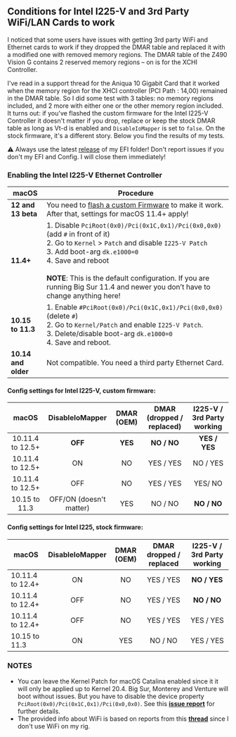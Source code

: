 ## Conditions for Intel I225-V and 3rd Party WiFi/LAN Cards to work
I noticed that some users have issues with getting 3rd party WiFi and Ethernet cards to work if they dropped the DMAR table and replaced it with a modified one with removed memory regions. The DMAR table of the Z490 Vision G contains 2 reserved memory regions – on is for the XCHI Controller. 

I've read in a support thread for the Aniqua 10 Gigabit Card that it worked when the memory region for the XHCI controller (PCI Path : 14,00) remained in the DMAR table. So I did some test with 3 tables: no memory regions included, and 2 more with either one or the other memory region included. It turns out: if you've flashed the custom firmware for the Intel I225-V Controller it doesn't matter if you drop, replace or keep the stock DMAR table as long as Vt-d is enabled and `DisableIoMapper` is set to `false`. On the stock firmware, it's a different story. Below you find the results of my tests.

:warning: Always use the latest [release](https://github.com/5T33Z0/Gigabyte-Z490-Vision-G-Hackintosh-OpenCore/releases) of my EFI folder! Don't report issues if you don't my EFI and Config. I will close them immediately!

### Enabling the Intel I225-V Ethernet Controller

|macOS |Procedure|
|-------------|---------|
**12 and 13 beta**| You need to [flash a custom Firmware](https://github.com/5T33Z0/Gigabyte-Z490-Vision-G-Hackintosh-OpenCore/blob/main/I225-V_FIX.md) to make it work. After that, settings for macOS 11.4+ apply!
**11.4+**|	1. Disable `PciRoot(0x0)/Pci(0x1C,0x1)/Pci(0x0,0x0)` (add `#` in front of it)</br>2. Go to `Kernel` > `Patch` and disable `I225-V Patch` </br> 3. Add boot-arg `dk.e1000=0`</br> 4. Save and reboot</br></br>**NOTE**: This is the default configuration. If you are running Big Sur 11.4 and newer you don’t have to change anything here!
**10.15 to 11.3**|1. Enable `#PciRoot(0x0)/Pci(0x1C,0x1)/Pci(0x0,0x0)` (delete `#`)</br> 2. Go to `Kernel/Patch` and enable `I225-V Patch`.</br> 3. Delete/disable boot-arg `dk.e1000=0`</br> 4. Save and reboot.
**10.14 and older**| Not compatible. You need a third party Ethernet Card.
	
#### Config settings for Intel I225-V, custom firmware:

macOS            |DisableIoMapper|DMAR (OEM)|DMAR (dropped / replaced)| I225-V / 3rd Party working|
:---------------:|:-------------:|:--------:|:-----------------------:|:-------------------------:
10.11.4 to 12.5+ | **OFF**       | **YES**  | **NO / NO**             | **YES / YES**
10.11.4 to 12.5+ | ON            | NO       | YES / YES               | NO / YES
10.11.4 to 12.5+ | OFF           | NO       | YES / YES               | YES/ NO
10.15 to 11.3    | OFF/ON (doesn't matter)  | YES      | NO / NO                 | **NO / NO**

#### Config settings for Intel I225, stock firmware:

macOS   |DisableIoMapper|DMAR (OEM) |DMAR dropped / replaced | I225-V / 3rd Party working|
------|:-------------:|:---------:|:----------------------:|:-------------------------:|
10.11.4 to 12.4+ | ON            | NO        | YES / YES              | **NO / YES**
10.11.4 to 12.4+ | OFF           | NO        | YES / YES              | **NO / NO**
10.11.4 to 12.4+ | OFF           | NO        | YES / YES              | YES / YES
10.15 to 11.3    | ON            | YES       | NO / NO                | YES / YES

### NOTES
- You can leave the Kernel Patch for macOS Catalina enabled since it it will only be applied up to Kernel 20.4. Big Sur, Monterey and Venture will boot without issues. But you have to disable the device property `PciRoot(0x0)/Pci(0x1C,0x1)/Pci(0x0,0x0)`. See this [**issue report**](https://github.com/dortania/bugtracker/issues/213) for further details.
- The provided info about WiFi is based on reports from this [**thread**](https://www.insanelymac.com/forum/topic/348493-discussion-intel-i225-v-on-macos-monterey/) since I don't use WiFi on my rig.
